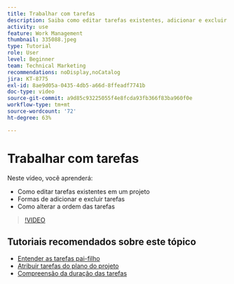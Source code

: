 ```yaml
---
title: Trabalhar com tarefas
description: Saiba como editar tarefas existentes, adicionar e excluir tarefas e alterar a ordem das tarefas em um projeto no Workfront.
activity: use
feature: Work Management
thumbnail: 335088.jpeg
type: Tutorial
role: User
level: Beginner
team: Technical Marketing
recommendations: noDisplay,noCatalog
jira: KT-8775
exl-id: 8ae9d05a-0435-4db5-a66d-8ffeadf7741b
doc-type: video
source-git-commit: a9d85c93225055f4e8fcda93fb366f83ba960f0e
workflow-type: tm+mt
source-wordcount: '72'
ht-degree: 63%

---
```


# Trabalhar com tarefas

Neste vídeo, você aprenderá:

* Como editar tarefas existentes em um projeto
* Formas de adicionar e excluir tarefas
* Como alterar a ordem das tarefas

>[!VIDEO](https://video.tv.adobe.com/v/335088/?quality=12&learn=on)

## Tutoriais recomendados sobre este tópico

* [Entender as tarefas pai-filho](https://experienceleague.adobe.com/en/docs/workfront-learn/tutorials-workfront/manage-work/tasks/understand-parent-child-tasks)
* [Atribuir tarefas do plano do projeto](https://experienceleague.adobe.com/en/docs/workfront-learn/tutorials-workfront/manage-work/tasks/assign-tasks-from-the-project-plan)
* [Compreensão da duração das tarefas](https://experienceleague.adobe.com/en/docs/workfront-learn/tutorials-workfront/manage-work/tasks/understand-task-durations)
